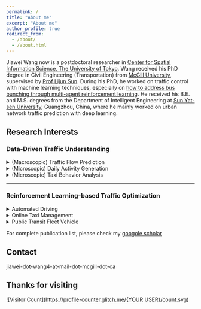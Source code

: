 ```yaml
---
permalink: /
title: "About me"
excerpt: "About me"
author_profile: true
redirect_from: 
  - /about/
  - /about.html
---
```

Jiawei Wang now is a postdoctoral researcher in [Center for Spatial Information Science, The University of Tokyo](http://www.csis.u-tokyo.ac.jp/english/). Wang received his PhD degree in Civil Engineering (Transportation) from [McGill University](https://www.mcgill.ca/engineering/), supervised by [Prof Lijun Sun](https://lijunsun.github.io/). 
During his PhD, he worked on traffic control with machine learning techniques, especially on [how to address bus bunching through multi-agent reinforcement learning](https://transitgym.github.io/). He received his B.E. and M.S. degrees from the Department of Intelligent Engineering at [Sun Yat-sen University](http://www.sysu.edu.cn/cn/index.htm), Guangzhou, China, where he mainly worked on urban network traffic prediction with deep learning.

## Research Interests

### Data-Driven Traffic Understanding

<details>
<summary>(Macroscopic) Traffic Flow Prediction</summary>
Wang J, Chen R, He Z. Traffic speed prediction for urban transportation network: A path-based deep learning approach. Transportation Research Part C: Emerging Technologies, 2019, 100: 372–385.
</details>


<details>
<summary>(Microscopic) Daily Activity Generation</summary>
Wang J, Jiang R, Yang C, et al. Large language models as urban residents: An LLM agent framework for personal mobility generation. NeurIPS, 2024.  
</details>

<details>
<summary>(Microscopic) Taxi Behavior Analysis</summary>
 Cai H, Wang J\*, Li B, et al. Understanding the daily operations of electric taxis: From macro-patterns to micro-behaviors. Transportation Research Part D: Transport and Environment, 2024, 128: 104079.
</details> 

---

### **Reinforcement Learning-based Traffic Optimization**
<details>
<summary>Automated Driving</summary>
Wang J, Shi T, Wu Y, et al. Multi-agent graph reinforcement learning for connected automated driving. ICML Workshop on AI for Autonomous Driving (AIAD), 2020.
</details> 

<details>
<summary>Online Taxi Management</summary>
 Wang J, Cai H, Sun L, et al. MERCI: Multi-agent reinforcement learning for enhancing on-demand electric taxi operations. Computers & Industrial Engineering, 2024: 110711.
</details> 

<details>
<summary>Public Transit Fleet Vehicle</summary>

   - Wang J, Sun L. Dynamic holding control to avoid bus bunching: A multi-agent deep reinforcement learning framework. Transportation Research Part C: Emerging Technologies, 2020, 116: 102661.  
   
   - Wang J, Sun L. Reducing bus bunching with asynchronous multi-agent reinforcement learning. IJCAI 2021.  
   
   - Wang J, Sun L. Robust dynamic bus control: A distributional multi-agent reinforcement learning approach. IEEE Transactions on Intelligent Transportation Systems, 2022, 24(4): 4075–4088.  
   
   - Wang J, Sun L. Multi-objective multi-agent deep reinforcement learning to reduce bus bunching for multi-line services with a shared corridor. Transportation Research Part C: Emerging Technologies, 2023, 155: 104309.  
</details> 

For complete publication list, please check my [googole scholar](https://scholar.google.com/citations?hl=zh-CN&user=Y1gU9wYAAAAJ&view_op=list_works&sortby=pubdate)

Contact
------
jiawei-dot-wang4-at-mail-dot-mcgill-dot-ca

Thanks for visiting
------
![Visitor Count](https://profile-counter.glitch.me/{YOUR USER}/count.svg)